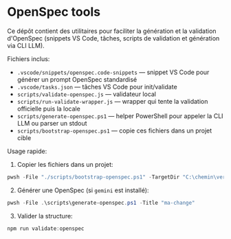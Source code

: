 # OpenSpec tools

Ce dépôt contient des utilitaires pour faciliter la génération et la validation d'OpenSpec (snippets VS Code, tâches, scripts de validation et génération via CLI LLM).

Fichiers inclus:
- `.vscode/snippets/openspec.code-snippets` — snippet VS Code pour générer un prompt OpenSpec standardisé
- `.vscode/tasks.json` — tâches VS Code pour init/validate
- `scripts/validate-openspec.js` — validateur local
- `scripts/run-validate-wrapper.js` — wrapper qui tente la validation officielle puis la locale
- `scripts/generate-openspec.ps1` — helper PowerShell pour appeler la CLI LLM ou parser un stdout
- `scripts/bootstrap-openspec.ps1` — copie ces fichiers dans un projet cible

Usage rapide:

1. Copier les fichiers dans un projet:

```powershell
pwsh -File "./scripts/bootstrap-openspec.ps1" -TargetDir "C:\chemin\vers\mon-projet"
```

2. Générer une OpenSpec (si `gemini` est installé):

```powershell
pwsh -File .\scripts\generate-openspec.ps1 -Title "ma-change"
```

3. Valider la structure:

```powershell
npm run validate:openspec
```
